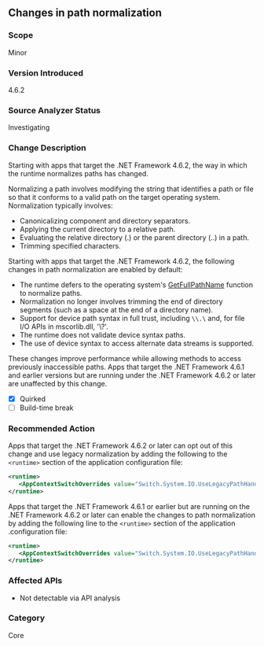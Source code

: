 ## Changes in path normalization

### Scope
Minor

### Version Introduced
4.6.2

### Source Analyzer Status
Investigating

### Change Description
Starting with apps that target the .NET Framework 4.6.2, the way in which the runtime normalizes paths has changed.

Normalizing a path involves modifying the string that identifies a path or file so that it conforms to a valid path on the target operating system. Normalization typically involves:

- Canonicalizing component and directory separators.
- Applying the current directory to a relative path.
- Evaluating the relative directory (.) or the parent directory (..) in a path.
- Trimming specified characters.

Starting with apps that target the .NET Framework 4.6.2, the following changes in path normalization are enabled by default:

- The runtime defers to the operating system's [GetFullPathName](https://msdn.microsoft.com/library/windows/desktop/aa364963(v=vs.85).aspx) function to normalize paths.
- Normalization no longer involves trimming the end of directory segments (such as a space at the end of a directory name).
- Support for device path syntax in full trust, including `\\.\` and, for file I/O APIs in mscorlib.dll, '\\?\'.
- The runtime does not validate device syntax paths.
- The use of device syntax to access alternate data streams is supported.

These changes improve performance while allowing methods to access previously inaccessible paths. 
Apps that target the .NET Framework 4.6.1 and earlier versions but are running under the .NET Framework 4.6.2 or later are unaffected by this change.

- [X] Quirked
- [ ] Build-time break

### Recommended Action
Apps that target the .NET Framework 4.6.2 or later can opt out of this change and use legacy normalization by adding the following to the `<runtime>` section of the application configuration file:

   ```xml
   <runtime>
      <AppContextSwitchOverrides value="Switch.System.IO.UseLegacyPathHandling=true" />
   </runtime>
   ```

Apps that target the .NET Framework 4.6.1 or earlier but are running on the .NET Framework 4.6.2 or later can enable the changes to path normalization by adding the following line to the `<runtime>` section of the application .configuration file:

   ```xml
   <runtime>
      <AppContextSwitchOverrides value="Switch.System.IO.UseLegacyPathHandling=false" />
   </runtime>
   ```

### Affected APIs
* Not detectable via API analysis

### Category
Core

<!--
    ### Original Bug
    195340
-->

<!-- breaking change id: 163 -->
